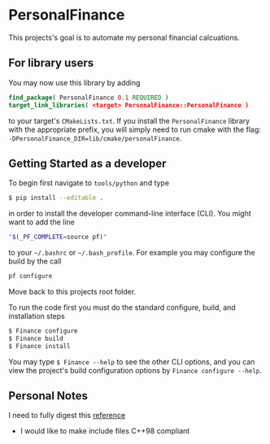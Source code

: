 # PersonalFinance


This projects's goal is to automate my personal financial calcuations.

## For library users

You may now use this library by adding 

```cmake
find_package( PersonalFinance 0.1 REQUIRED )
target_link_libraries( <target> PersonalFinance::PersonalFinance )
```
to your target's `CMakeLists.txt`. If you install the `PersonalFinance` library with the appropriate prefix, you will 
simply need to run cmake with the flag: `-DPersonalFinance_DIR=lib/cmake/personalFinance`.

## Getting Started as a developer

To begin first navigate to `tools/python` and type

```bash
$ pip install --editable .
```
in order to install the developer command-line interface (CLI). You might want to add the line
```bash
"$(_PF_COMPLETE=source pf)"
```
to your `~/.bashrc` or `~/.bash_profile`. For example you may configure the build by the call

```bash
pf configure
```

Move back to this projects root folder. 

To run the code first you must do the standard configure, build, and installation steps

```bash
$ Finance configure
$ Finance build
$ Finance install
```

You may type `$ Finance --help` to see the other CLI options, and you can view the project's build 
configuration options by `Finance configure --help`.



## Personal Notes

I need to fully digest this [reference](https://gitlab.kitware.com/cmake/community/-/wikis/doc/tutorials/How-to-create-a-ProjectConfig.cmake-file)

* I would like to make include files C++98 compliant
